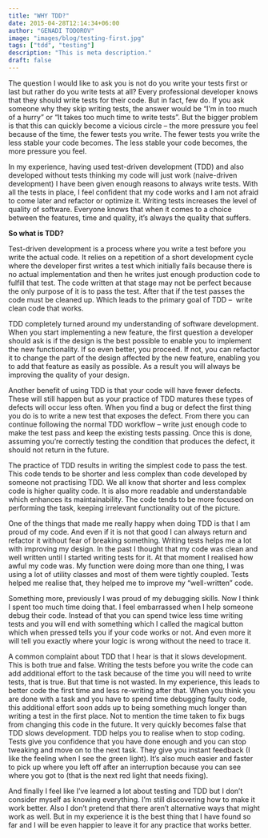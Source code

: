 ```yaml
---
title: "WHY TDD?"
date: 2015-04-28T12:14:34+06:00
author: "GENADI TODOROV"
image: "images/blog/testing-first.jpg"
tags: ["tdd", "testing"]
description: "This is meta description."
draft: false
---
```


The question I would like to ask you is not do you write your tests first or last but rather do you write tests at all? Every professional developer knows that they should write tests for their code. But in fact, few do. If you ask someone why they skip writing tests, the answer would be “I’m in too much of a hurry” or “It takes too much time to write tests”. But the bigger problem is that this can quickly become a vicious circle – the more pressure you feel because of the time, the fewer tests you write. The fewer tests you write the less stable your code becomes. The less stable your code becomes, the more pressure you feel.

In my experience, having used test-driven development (TDD) and also developed without tests thinking my code will just work (naive-driven development) I have been given enough reasons to always write tests. With all the tests in place, I feel confident that my code works and I am not afraid to come later and refactor or optimize it. Writing tests increases the level of quality of software. Everyone knows that when it comes to a choice between the features, time and quality, it’s always the quality that suffers.

**So what is TDD?**

Test-driven development is a process where you write a test before you write the actual code. It relies on a repetition of a short development cycle where the developer first writes a test which initially fails because there is no actual implementation and then he writes just enough production code to fulfill that test. The code written at that stage may not be perfect because the only purpose of it is to pass the test. After that if the test passes the code must be cleaned up. Which leads to the primary goal of TDD –  write clean code that works.

TDD completely turned around my understanding of software development. When you start implementing a new feature, the first question a developer should ask is if the design is the best possible to enable you to implement the new functionality. If so even better, you proceed. If not, you can refactor it to change the part of the design affected by the new feature, enabling you to add that feature as easily as possible. As a result you will always be improving the quality of your design.

Another benefit of using TDD is that your code will have fewer defects. These will still happen but as your practice of TDD matures these types of defects will occur less often. When you find a bug or defect the first thing you do is to write a new test that exposes the defect. From there you can continue following the normal TDD workflow – write just enough code to make the test pass and keep the existing tests passing. Once this is done, assuming you’re correctly testing the condition that produces the defect, it should not return in the future.

The practice of TDD results in writing the simplest code to pass the test. This code tends to be shorter and less complex than code developed by someone not practising TDD. We all know that shorter and less complex code is higher quality code. It is also more readable and understandable which enhances its maintainability. The code tends to be more focused on performing the task, keeping irrelevant functionality out of the picture.

One of the things that made me really happy when doing TDD is that I am proud of my code. And even if it is not that good I can always return and refactor it without fear of breaking something. Writing tests helps me a lot with improving my design. In the past I thought that my code was clean and well written until I started writing tests for it. At that moment I realised how awful my code was. My function were doing more than one thing, I was using a lot of utility classes and most of them were tightly coupled. Tests helped me realise that, they helped me to improve my “well-written” code.

Something more, previously I was proud of my debugging skills. Now I think I spent too much time doing that. I feel embarrassed when I help someone debug their code. Instead of that you can spend twice less time writing tests and you will end with something which I called the magical button which when pressed tells you if your code works or not. And even more it will tell you exactly where your logic is wrong without the need to trace it.

A common complaint about TDD that I hear is that it slows development. This is both true and false. Writing the tests before you write the code can add additional effort to the task because of the time you will need to write tests, that is true. But that time is not wasted. In my experience, this leads to better code the first time and less re-writing after that. When you think you are done with a task and you have to spend time debugging faulty code, this additional effort soon adds up to being something much longer than writing a test in the first place. Not to mention the time taken to fix bugs from changing this code in the future. It very quickly becomes false that TDD slows development. TDD helps you to realise when to stop coding. Tests give you confidence that you have done enough and you can stop tweaking and move on to the next task. They give you instant feedback (I like the feeling when I see the green light). It’s also much easier and faster to pick up where you left off after an interruption because you can see where you got to (that is the next red light that needs fixing).

And finally I feel like I’ve learned a lot about testing and TDD but I don’t consider myself as knowing everything. I’m still discovering how to make it work better. Also I don’t pretend that there aren’t alternative ways that might work as well. But in my experience it is the best thing that I have found so far and I will be even happier to leave it for any practice that works better.
